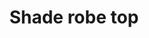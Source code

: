 ---
layout: item
title: Shade robe top
item-id: 546
datatable: true
id: 546
name: "Shade robe top"
members: false
lowalch: 16
highalch: 24
examine: "I feel closer to the gods when I am wearing this."
monsters:
  - id: 6740
    name: "Shade"
    members: false
    combat_level: 159
    wiki_url: "https://oldschool.runescape.wiki/w/Shade#Stronghold_of_Security"
    drops:
      - quantity: "1"
        rarity: 0.25
    image: "https://oldschool.runescape.wiki/images/thumb/d/dc/Shade.png/130px-Shade.png?b6ad1"
---